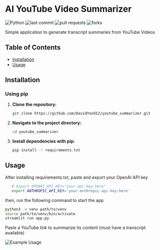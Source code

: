# AI YouTube Video Summarizer
![Python](https://img.shields.io/badge/python-3670A0?style=for-the-badge&logo=python&logoColor=ffdd54)
![last commit](https://img.shields.io/github/last-commit/davidyoo912/youtube_summarizer?color=orange)
![pull requests](https://img.shields.io/github/issues-pr/davidyoo912/youtube_summarizer)
![forks](https://img.shields.io/github/forks/DavidYoo912/youtube_summarizer?style=social)

Simple application to generate transcript summaries from YouTube Videos 

## Table of Contents

- [Installation](#installation)
- [Usage](#usage)

## Installation

### Using pip

1. **Clone the repository:**
   ```bash
   git clone https://github.com/DavidYoo912/youtube_summarizer.git
   ```

2. **Navigate to the project directory:**
   ```bash
   cd youtube_summarizer
   ```

3. **Install dependencies with pip:**
   ```bash
   pip install -r requirements.txt
   ```

## Usage

After installing requirements.txt, paste and export your OpenAI API key

```bash
   # export OPENAI_API_KEY="your-api-key-here"
   export ANTHROPIC_API_KEY='your-anthropic-api-key-here'
   ```

then, run the following command to start the app 

```bash
python3 -m venv path/to/venv
source path/to/venv/bin/activate
streamlit run app.py
```

Paste a YouTube link to summarize its content (must have a transcript available)

![Example Usage](usage_screenshot.png)
